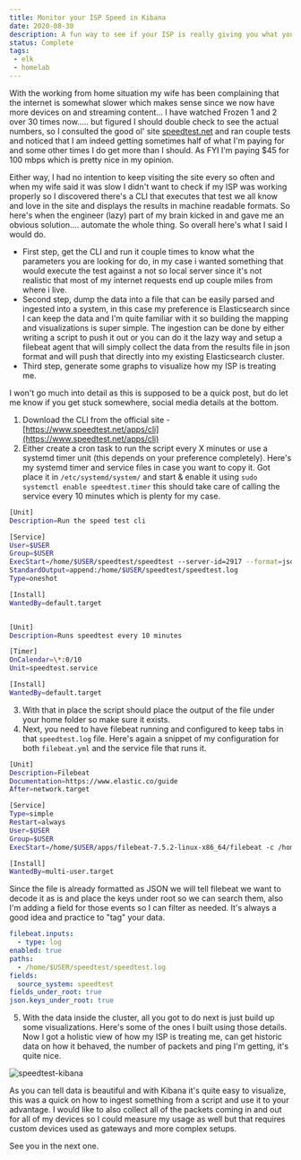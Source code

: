 ```yaml
---
title: Monitor your ISP Speed in Kibana
date: 2020-08-30
description: A fun way to see if your ISP is really giving you what you pay for.
status: Complete
tags: 
 - elk 
 - homelab 
---
```


With the working from home situation my wife has been complaining that the internet is somewhat slower which makes sense since we now have more devices on and streaming content... I have watched Frozen 1 and 2 over 30 times now..... but figured I should double check to see the actual numbers, so I consulted the good ol' site [speedtest.net](http://speedtest.net) and ran couple tests and noticed that I am indeed getting sometimes half of what I'm paying for and some other times I do get more than I should. As FYI I'm paying $45 for 100 mbps which is pretty nice in my opinion.

Either way, I had no intention to keep visiting the site every so often and when my wife said it was slow I didn't want to check if my ISP was working properly so I discovered there's a CLI that executes that test we all know and love in the site and displays the results in machine readable formats. So here's when the engineer (lazy) part of my brain kicked in and gave me an obvious solution.... automate the whole thing. So overall here's what I said I would do.

- First step, get the CLI and run it couple times to know what the parameters you are looking for do, in my case i wanted something that would execute the test against a not so local server since it's not realistic that most of my internet requests end up couple miles from where i live.
- Second step, dump the data into a file that can be easily parsed and ingested into a system, in this case my preference is Elasticsearch since I can keep the data and I'm quite familiar with it so building the mapping and visualizations is super simple. The ingestion can be done by either writing a script to push it out or you can do it the lazy way and setup a filebeat agent that will simply collect the data from the results file in json format and will push that directly into my existing Elasticsearch cluster.
- Third step, generate some graphs to visualize how my ISP is treating me.

I won't go much into detail as this is supposed to be a quick post, but do let me know if you get stuck somewhere, social media details at the bottom.

1.  Download the CLI from the official site - [https://www.speedtest.net/apps/cli](https://www.speedtest.net/apps/cli)
2.  Either create a cron task to run the script every X minutes or use a systemd timer unit (this depends on your preference completely). Here's my systemd timer and service files in case you want to copy it. Got place it in `/etc/systemd/system/` and start & enable it using `sudo systemctl enable speedtest.timer` this should take care of calling the service every 10 minutes which is plenty for my case.

```bash
[Unit]
Description=Run the speed test cli

[Service]
User=$USER
Group=$USER
ExecStart=/home/$USER/speedtest/speedtest --server-id=2917 --format=json -u MiB/s
StandardOutput=append:/home/$USER/speedtest/speedtest.log
Type=oneshot

[Install]
WantedBy=default.target


[Unit]
Description=Runs speedtest every 10 minutes

[Timer]
OnCalendar=\*:0/10
Unit=speedtest.service

[Install]
WantedBy=default.target
```

3.  With that in place the script should place the output of the file under your home folder so make sure it exists.
4.  Next, you need to have filebeat running and configured to keep tabs in that `speedtest.log` file. Here's again a snippet of my configuration for both `filebeat.yml` and the service file that runs it.

```sh
[Unit]
Description=Filebeat
Documentation=https://www.elastic.co/guide
After=network.target

[Service]
Type=simple
Restart=always
User=$USER
Group=$USER
ExecStart=/home/$USER/apps/filebeat-7.5.2-linux-x86_64/filebeat -c /home/$USER/apps/filebeat-7.5.2-linux-x86_64/filebeat.yml

[Install]
WantedBy=multi-user.target
```

Since the file is already formatted as JSON we will tell filebeat we want to decode it as is and place the keys under root so we can search them, also I'm adding a field for those events so I can filter as needed. It's always a good idea and practice to "tag" your data.

```yaml
filebeat.inputs:
  - type: log
enabled: true
paths:
  - /home/$USER/speedtest/speedtest.log
fields:
  source_system: speedtest
fields_under_root: true
json.keys_under_root: true
```

5.  With the data inside the cluster, all you got to do next is just build up some visualizations. Here's some of the ones I built using those details. Now I got a holistic view of how my ISP is treating me, can get historic data on how it behaved, the number of packets and ping I'm getting, it's quite nice.

<img src="https://s3.mvaldes.dev/blog/speedtest-kibana.png" alt="speedtest-kibana" />

As you can tell data is beautiful and with Kibana it's quite easy to visualize, this was a quick on how to ingest something from a script and use it to your advantage. I would like to also collect all of the packets coming in and out for all of my devices so I could measure my usage as well but that requires custom devices used as gateways and more complex setups.

See you in the next one.
